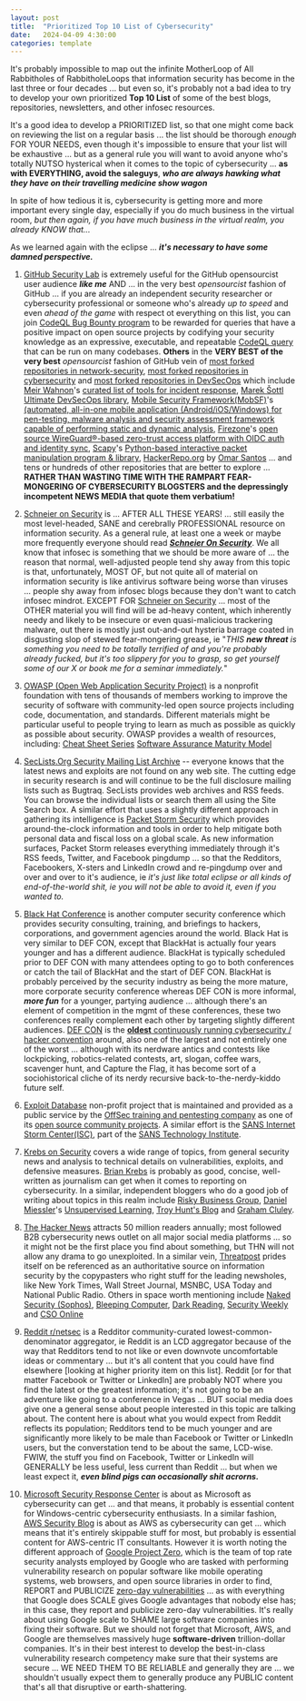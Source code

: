 ```yaml
---
layout: post
title:  "Prioritized Top 10 List of Cybersecurity"
date:   2024-04-09 4:30:00
categories: template
---
```



It's probably impossible to map out the infinite MotherLoop of All Rabbitholes of RabbitholeLoops that information security has become in the last three or four decades ... but even so, it's probably not a bad idea to try to develop your own prioritized **Top 10 List** of some of the best blogs, repositories, newsletters, and other infosec resources. 

It's a good idea to develop a PRIORITIZED list, so that one might come back on reviewing the list on a regular basis ... the list should be thorough *enough* FOR YOUR NEEDS, even though it's impossible to ensure that your list will be exhaustive ... but as a general rule you will want to avoid anyone who's totally NUTSO hysterical when it comes to the topic of cybersecurity ... **as with EVERYTHING, avoid the saleguys**, ***who are always hawking what they have on their travelling medicine show wagon***

In spite of how tedious it is, cybersecurity is getting more and more important every single day, especially if you do much business in the virtual room, *but then again, if you have much business in the virtual realm, you already KNOW that...*

As we learned again with the eclipse ... ***it's necessary to have some damned perspective.***

1. [GitHub Security Lab](https://securitylab.github.com/) is extremely useful for the GitHub opensourcist user audience ***like me*** AND ... in the very best *opensourcist* fashion of GitHub ... if you are already an independent security researcher or cybersecurity professional or someone who's already *up to speed* and even *ahead of the game* with respect ot everything on this list, you can join [CodeQL Bug Bounty program](https://securitylab.github.com/bounties/) to be rewarded for queries that have a positive impact on open source projects by codifying your security knowledge as an expressive, executable, and repeatable [CodeQL query](https://codeql.github.com/) that can be run on many codebases. **Others** in the **VERY BEST of the very best** *opensourcist* fashion of GitHub vein of [most forked repositories in network-security](https://github.com/topics/network-security?o=desc&s=forks), [most forked repositories in cybersecurity](https://github.com/search?q=Awesome+cybersecurity&type=repositories&s=forks&o=desc) and [most forked repositories in DevSecOps](https://github.com/topics/devsecops?o=desc&s=forks) which include [Meir Wahnon](https://github.com/meirwah)'s [curated list of tools for incident response](https://github.com/meirwah/awesome-incident-response), [Marek Šottl](https://github.com/sottlmarek) [Ultimate DevSecOps library](https://github.com/sottlmarek/DevSecOps), [Mobile Security Framework(MobSF)](https://github.com/MobSF)'s [(automated, all-in-one mobile application (Android/iOS/Windows) for pen-testing, malware analysis and security assessment framework capable of performing static and dynamic analysis](https://github.com/MobSF/Mobile-Security-Framework-MobSF), [Firezone](https://www.firezone.dev/)'s [open source WireGuard®-based zero-trust access platform with OIDC auth and identity sync](https://github.com/firezone/firezone), [Scapy](https://scapy.net/)'s [Python-based interactive packet manipulation program & library](https://github.com/secdev/scapy), [HackerRepo.org](https://github.com/The-Art-of-Hacking/h4cker) by [Omar Santos](https://github.com/santosomar) ... and tens or hundreds of other repositories that are better to explore ... **RATHER THAN WASTING TIME WITH THE RAMPART FEAR-MONGERING OF CYBERSECURITY BLOGSTERS and the depressingly incompetent NEWS MEDIA that quote them verbatium!**

2. [Schneier on Security](https://www.schneier.com/) is ... AFTER ALL THESE YEARS! ... still easily the most level-headed, SANE and cerebrally PROFESSIONAL resource on information security. As a general rule, at least one a week or maybe more frequently everyone should read [***Schneier On Security***](https://www.schneier.com/). We all know that infosec is something that we should be more aware of ... the reason that normal, well-adjusted people tend shy away from this topic is that, unfortunately, MOST OF, but not quite all of material on information security is like antivirus software being worse than viruses ... people shy away from infosec blogs because they don't want to catch infosec mindrot. EXCEPT FOR [Schneier on Security](https://www.schneier.com/) ... most of the OTHER material you will find will be ad-heavy content, which inherently needy and likely to be insecure or even quasi-malicious trackering malware, out there is mostly just out-and-out hysteria barrage coated in disgusting slop of stewed fear-mongering grease, ie "*THIS* ***new threat*** *is something you need to be totally terrified of and you're probably already fucked, but it's too slippery for you to grasp, so get yourself some of our X or book me for a seminar immediately.*"

3. [OWASP (Open Web Application Security Project)](https://github.com/OWASP) is a nonprofit foundation with tens of thousands of members working to improve the security of software with community-led open source projects including code, documentation, and standards. Different materials might be particular useful to people trying to learn as much as possible as quickly as possible about security. OWASP provides a wealth of resources, including: [Cheat Sheet Series](https://cheatsheetseries.owasp.org/IndexASVS.html) [Software Assurance Maturity Model](https://owasp.org/www-project-samm/)

4. [SecLists.Org Security Mailing List Archive](http://seclists.org/) -- everyone knows that the latest news and exploits are not found on any web site. The cutting edge in security research is and will continue to be the full disclosure mailing lists such as Bugtraq. SecLists provides web archives and RSS feeds. You can browse the individual lists or search them all using the Site Search box. A similar effort that uses a slightly different approach in gathering its intelligence is [Packet Storm Security](https://packetstormsecurity.com/) which provides around-the-clock information and tools in order to help mitigate both personal data and fiscal loss on a global scale. As new information surfaces, Packet Storm releases everything immediately through it's RSS feeds, Twitter, and Facebook pingdump ... so that the Redditors, Facebookers, X-sters and LinkedIn crowd and re-pingdump over and over and over to it's audience, ie *it's just like total eclipse or all kinds of end-of-the-world shit, ie you will not be able to avoid it, even if you wanted to.*

5. [Black Hat Conference](https://www.blackhat.com/) is another computer security conference which provides security consulting, training, and briefings to hackers, corporations, and government agencies around the world. Black Hat is very similar to DEF CON, except that BlackHat is actually four years younger and has a different audience. BlackHat is  typically scheduled prior to DEF CON with many attendees opting to go to both conferences or catch the tail of BlackHat and the start of DEF CON. BlackHat is probably perceived by the security industry as being the more mature, more corporate security conference whereas DEF CON is more informal, ***more fun*** for a younger, partying audience ... although there's an element of competition in the mgmt of these conferences, these two conferences really complement each other by targeting slightly different audiences. [DEF CON](https://defcon.org/) is the [**oldest** continuously running cybersecurity / hacker convention](https://defcon.org/html/defcon-32/dc-32-index.html) around, also one of the largest and not entirely one of the worst ... although with its nerdware antics and contests like lockpicking, robotics-related contests, art, slogan, coffee wars, scavenger hunt, and Capture the Flag, it has become sort of a sociohistorical cliche of its nerdy recursive back-to-the-nerdy-kiddo future self. 

6. [Exploit Database](https://www.exploit-db.com/) non-profit project that is maintained and provided as a public service by the [OffSec training and pentesting company](https://www.offsec.com/products/) as one of its [open source community projects](https://www.offsec.com/community-projects/). A similar effort is the [SANS Internet Storm Center(ISC)](https://isc.sans.edu/), part of the [SANS Technology Institute](https://www.sans.edu/).

7. [Krebs on Security](https://krebsonsecurity.com/) covers a wide range of topics, from general security news and analysis to technical details on vulnerabilities, exploits, and defensive measures. [Brian Krebs](https://krebsonsecurity.com/about/) is probably as good, concise, well-written as journalism can get when it comes to reporting on cybersecurity. In a similar, independent bloggers who do a good job of writing about topics in this realm include [Risky Business Group](https://risky.biz/about/), [Daniel Miessler](https://danielmiessler.com/c/about)'s [Unsupervised Learning](https://danielmiessler.com/), [Troy Hunt's Blog](https://www.troyhunt.com/) and [Graham Cluley](https://grahamcluley.com/).

8. [The Hacker News](https://thehackernews.com/) attracts 50 million readers annually; most followed B2B cybersecurity news outlet on all major social media platforms ... so it might not be the first place you find about something, but THN will not allow any drama to go unexploited. In a similar vein, [Threatpost](https://threatpost.com/) prides itself on be referenced as an authoritative source on information security by the copypasters who right stuff for the leading newsholes, like New York Times, Wall Street Journal, MSNBC, USA Today and National Public Radio. Others in space worth mentioning include [Naked Security (Sophos)](https://nakedsecurity.sophos.com/), [Bleeping Computer](https://www.bleepingcomputer.com/), [Dark Reading](https://www.darkreading.com/), [Security Weekly](https://securityweekly.com/)
and [CSO Online](https://www.csoonline.com/)

9. [Reddit r/netsec](https://www.reddit.com/r/netsec/) is a Redditor community-curated lowest-common-denominator aggregator, ie Reddit is an LCD aggregator because of the way that Redditors tend to not like or even downvote uncomfortable ideas or commentary ... but it's all content that you could have find elsewhere [looking at higher priority item on this list]. Reddit [or for that matter Facebook or Twitter or LinkedIn] are probably NOT where you find the latest or the greatest information; it's not going to be an adventure like going to a conference in Vegas ... BUT social media does give one a general sense about people interested in this topic are talking about. The content here is about what you would expect from Reddit reflects its population; Redditors tend to be much younger and are significantly more likely to be male than Facebook or Twitter or LinkedIn users, but the converstation tend to be about the same, LCD-wise. FWIW, the stuff you find on Facebook, Twitter or LinkedIn will GENERALLY be less useful, less current than Reddit ... but when we least expect it, ***even blind pigs can occasionally shit acrorns.***

10. [Microsoft Security Response Center](https://msrc-blog.microsoft.com/) is about as Microsoft as cybersecurity can get ... and that means, it probably is essential content for Windows-centric cybersecurity enthusiasts. In a similar fashion, [AWS Security Blog](https://aws.amazon.com/blogs/security/) is about as AWS as cybersecurity can get ... which means that it's entirely skippable stuff for most, but probably is essential content for AWS-centric IT consultants. However it is worth noting the different approach of [Google Project Zero](https://googleprojectzero.blogspot.com/p/about-project-zero.html), which is the team of top rate security analysts employed by Google who are tasked with performing vulnerability research on popular software like mobile operating systems, web browsers, and open source libraries in order to find, REPORT and PUBLICIZE [zero-day vulnerabilities](https://en.wikipedia.org/wiki/Zero-day_vulnerability) ... as with everything that Google does SCALE gives Google advantages that nobody else has; in this case, they report and publicize zero-day vulnerabilities. It's really about using Google scale to SHAME large software companies into fixing their software. But we should not forget that Microsoft, AWS, and Google are themselves massively huge **software-driven** trillion-dollar companies. It's in their best interest to develop the best-in-class vulnerability research competency make sure that their systems are secure ... WE NEED THEM TO BE RELIABLE and generally they are ... we shouldn't usually expect them to generally produce any PUBLIC content that's all that disruptive or earth-shattering.
